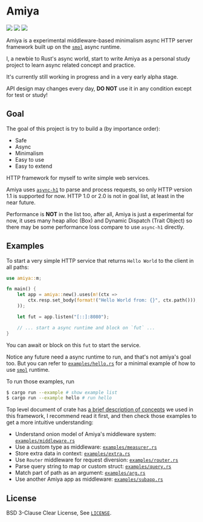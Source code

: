 # Amiya

[![][github-badge-img]][github-home] [![][doc-badge-img]][doc-home]
[![][workflow-badge-image]][workflow-page]

Amiya is a experimental middleware-based minimalism async HTTP server framework built up on the
[`smol`] async runtime.

I, a newbie to Rust's async world, start to write Amiya as a personal study project to learn 
async related concept and practice.

It's currently still working in progress and in a very early alpha stage.

API design may changes every day, **DO NOT** use it in any condition except for test or study!

## Goal

The goal of this project is try to build a (by importance order):

- Safe
- Async
- Minimalism
- Easy to use
- Easy to extend

HTTP framework for myself to write simple web services.

Amiya uses [`async-h1`] to parse and process requests, so only HTTP version 1.1 is supported for
now. HTTP 1.0 or 2.0 is not in goal list, at least in the near future.

Performance is **NOT** in the list too, after all, Amiya is just a experimental for now, it uses
many heap alloc (Box) and Dynamic Dispatch (Trait Object) so there may be some performance loss 
compare to use `async-h1` directly.

## Examples

To start a very simple HTTP service that returns `Hello World` to the client in all paths:

```rust
use amiya::m;

fn main() {
    let app = amiya::new().uses(m!(ctx =>
        ctx.resp.set_body(format!("Hello World from: {}", ctx.path()));
    ));

    let fut = app.listen("[::]:8080");

    // ... start a async runtime and block on `fut` ...
}
```

You can await or block on this `fut` to start the service.

Notice any future need a async runtime to run, and that's not amiya's goal too. But you can
refer to [`examples/hello.rs`] for a minimal example of how to use [`smol`] runtime.

To run those examples, run

```bash
$ cargo run --example # show example list
$ cargo run --example hello # run hello
```

Top level document of crate has [a brief description of concepts][doc-concepts] we used in this
framework, I recommend read it first, and then check those examples to get a more intuitive
understanding:

- Understand onion model of Amiya's middleware system: [`examples/middleware.rs`]
- Use a custom type as middleware: [`examples/measurer.rs`]
- Store extra data in context: [`examples/extra.rs`]
- Use `Router` middleware for request diversion: [`examples/router.rs`]
- Parse query string to map or custom struct: [`examples/query.rs`]
- Match part of path as an argument: [`examples/arg.rs`]
- Use another Amiya app as middleware: [`examples/subapp.rs`]

## License

BSD 3-Clause Clear License, See [`LICENSE`].

[github-badge-img]: https://img.shields.io/badge/Github-7sDream%2Famiya-8da0cb?style=for-the-badge&labelColor=555555&logo=github
[github-home]: https://github.com/7sDream/amiya
[doc-badge-img]: https://img.shields.io/badge/docs-on_github_pages-66c2a5?style=for-the-badge&labelColor=555555&logo=read-the-docs
[doc-home]: https://7sdream.github.io/amiya/master/amiya
[workflow-badge-image]: https://img.shields.io/github/workflow/status/7sDream/amiya/DocPublishToGithubPages/master?style=for-the-badge&logo=github-actions
[workflow-page]: https://github.com/7sDream/amiya/actions?query=workflow%3ADocPublishToGithubPages
[doc-concepts]: https://7sdream.github.io/amiya/master/amiya#concepts
[`smol`]: https://github.com/stjepang/smol
[`async-h1`]: https://github.com/http-rs/async-h1
[`examples/hello.rs`]: https://github.com/7sDream/amiya/blob/master/examples/hello.rs
[`examples/middleware.rs`]: https://github.com/7sDream/amiya/blob/master/examples/middleware.rs
[`examples/measurer.rs`]: https://github.com/7sDream/amiya/blob/master/examples/measurer.rs
[`examples/extra.rs`]: https://github.com/7sDream/amiya/blob/master/examples/extra.rs
[`examples/query.rs`]: https://github.com/7sDream/amiya/blob/master/examples/query.rs
[`examples/router.rs`]: https://github.com/7sDream/amiya/blob/master/examples/router.rs
[`examples/arg.rs`]: https://github.com/7sDream/amiya/blob/master/examples/arg.rs
[`examples/subapp.rs`]: https://github.com/7sDream/amiya/blob/master/examples/subapp.rs
[`LICENSE`]: https://github.com/7sDream/amiya/blob/master/LICENSE
